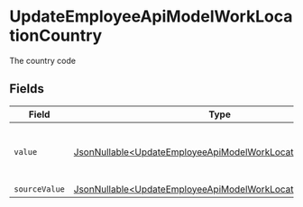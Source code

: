 # UpdateEmployeeApiModelWorkLocationCountry

The country code


## Fields

| Field                                                                                                                                    | Type                                                                                                                                     | Required                                                                                                                                 | Description                                                                                                                              | Example                                                                                                                                  |
| ---------------------------------------------------------------------------------------------------------------------------------------- | ---------------------------------------------------------------------------------------------------------------------------------------- | ---------------------------------------------------------------------------------------------------------------------------------------- | ---------------------------------------------------------------------------------------------------------------------------------------- | ---------------------------------------------------------------------------------------------------------------------------------------- |
| `value`                                                                                                                                  | [JsonNullable\<UpdateEmployeeApiModelWorkLocationValue>](../../models/components/UpdateEmployeeApiModelWorkLocationValue.md)             | :heavy_minus_sign:                                                                                                                       | The ISO3166-1 Alpha2 Code of the Country                                                                                                 | US                                                                                                                                       |
| `sourceValue`                                                                                                                            | [JsonNullable\<UpdateEmployeeApiModelWorkLocationSourceValue>](../../models/components/UpdateEmployeeApiModelWorkLocationSourceValue.md) | :heavy_minus_sign:                                                                                                                       | N/A                                                                                                                                      |                                                                                                                                          |